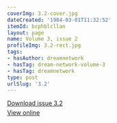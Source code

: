```yaml
---
coverImg: 3.2-cover.jpg
dateCreated: '1984-03-01T11:32:52'
itemId: bcphblcllan
layout: page
name: Volume 3, issue 2
profileImg: 3.2-rect.jpg
tags:
- hasAuthor: dreamnetwork
- hasTag: dream-network-volume-3
- hasTag: dreamnetwork
type: post
urlSlug: '3.2'
---
```

<p style="margin-block-end: 5px; margin-block-start: 5px;"><a href="../files/pdfs/Volume_3/3.2-'3-4'-The-Dream-Network-Volume-3-4.pdf" download="">Download issue 3.2</a></p><p style="margin-block-end: 5px; margin-block-start: 5px;"><a href="../files/pdfs/Volume_3/3.2-'3-4'-The-Dream-Network-Volume-3-4.pdf">View online</a></p>